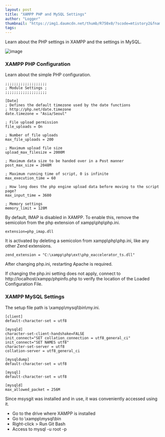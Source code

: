 ```yaml
---
layout: post
title: "XAMPP PHP and MySQL Settings"
author: "Logger"
thumbnail: "https://img1.daumcdn.net/thumb/R750x0/?scode=mtistory2&fname=https%3A%2F%2Ft1.daumcdn.net%2Fcfile%2Ftistory%2F2732F237555E2B9D12"
tags: 
---
```



Learn about the PHP settings in XAMPP and the settings in MySQL.

![image](https://t1.daumcdn.net/cfile/tistory/2732F237555E2B9D12)

### XAMPP PHP Configuration

Learn about the simple PHP configuration.

```undefined
;;;;;;;;;;;;;;;;;;;
; Module Settings ;
;;;;;;;;;;;;;;;;;;;

[Date]
; Defines the default timezone used by the date functions
; http://php.net/date.timezone
date.timezone = "Asia/Seoul"

```

```undefined
; File upload permission
file_uploads = On

; Number of file uploads
max_file_uploads = 200

; Maximum upload file size
upload_max_filesize = 2000M

; Maximum data size to be handed over in a Post manner
post_max_size = 2048M

; Maximum running time of script, 0 is infinite
max_execution_time = 60

; How long does the php engine upload data before moving to the script page?
max_input_time = 3600

; Memory settings
memory_limit = 128M

```

By default, IMAP is disabled in XAMPP. To enable this, remove the semicolon from the php extension of xampp\php\php.ini.

```undefined
extension=php_imap.dll

```

It is activated by deleting a semicolon from xampp\php\php.ini, like any other Zend extensions.

```undefined
zend_extension = "C:\xampp\php\ext\php_eaccelerator_ts.dll"

```

After changing php.ini, restarting Apache is required.

If changing the php.ini setting does not apply, connect to http://localhost/xampp/phpinfo.php to verify the location of the Loaded Configuration File.

### XAMPP MySQL Settings

The setup file path is \xampp\mysql\bin\my.ini.

```undefined
[client]
default-character-set = utf8

[mysqld]
character-set-client-handshake=FALSE
init_connect="SET collation_connection = utf8_general_ci"
init_connect="SET NAMES utf8"
character-set-server = utf8
collation-server = utf8_general_ci

[mysqldump]
default-character-set = utf8

[mysql]
default-character-set = utf8

```

```undefined
[mysqld]
max_allowed_packet = 256M

```

Since msysgit was installed and in use, it was conveniently accessed using it.

- Go to the drive where XAMPP is installed
- Go to \xampp\mysql\bin
- Right-click > Run Git Bash
- Access to mysql -u root -p